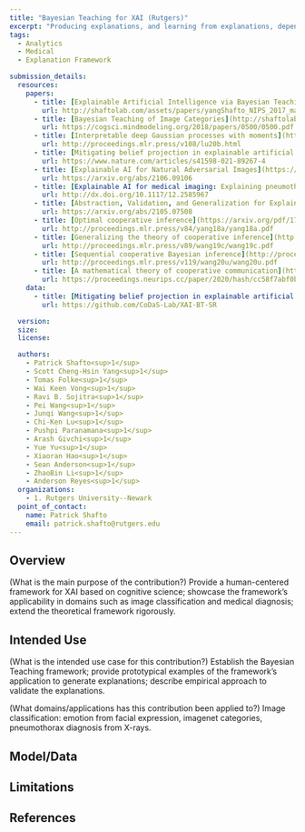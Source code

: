 ```yaml
---
title: "Bayesian Teaching for XAI (Rutgers)"
excerpt: "Producing explanations, and learning from explanations, depend on cooperative inference, where a teacher and a learner collaborate to help the learner achieve a more accurate understanding. We have primarily studied Explainable AI (XAI) as a Bayesian Teaching problem in the formalism of cooperative inference. In this collected body of works we show how cooperative inference solves a number of theoretical and practical problems in XAI."
tags:
  - Analytics
  - Medical
  - Explanation Framework

submission_details:
  resources:
    papers:
      - title: [Explainable Artificial Intelligence via Bayesian Teaching](http://shaftolab.com/assets/papers/yangShafto_NIPS_2017_machine_teaching.pdf )
        url: http://shaftolab.com/assets/papers/yangShafto_NIPS_2017_machine_teaching.pdf
      - title: [Bayesian Teaching of Image Categories](http://shaftolab.com/assets/papers/btplda_cogsci_2018.pdf )
        url: https://cogsci.mindmodeling.org/2018/papers/0500/0500.pdf
      - title: [Interpretable deep Gaussian processes with moments](https://arxiv.org/pdf/1905.10963.pdf )
        url: http://proceedings.mlr.press/v108/lu20b.html
      - title: [Mitigating belief projection in explainable artificial intelligence via Bayesian Teaching](https://www.nature.com/articles/s41598-021-89267-4 )
        url: https://www.nature.com/articles/s41598-021-89267-4
      - title: [Explainable AI for Natural Adversarial Images](https://arxiv.org/pdf/2106.09106.pdf )
        url: https://arxiv.org/abs/2106.09106
      - title: [Explainable AI for medical imaging: Explaining pneumothorax diagnoses with Bayesian Teaching](https://arxiv.org/pdf/2106.04684.pdf )
        url: http://dx.doi.org/10.1117/12.2585967
      - title: [Abstraction, Validation, and Generalization for Explainable Artificial Intelligence](https://arxiv.org/pdf/2105.07508.pdf )
        url: https://arxiv.org/abs/2105.07508
      - title: [Optimal cooperative inference](https://arxiv.org/pdf/1705.08971.pdf)
        url: http://proceedings.mlr.press/v84/yang18a/yang18a.pdf
      - title: [Generalizing the theory of cooperative inference](http://proceedings.mlr.press/v89/wang19c/wang19c.pdf)
        url: http://proceedings.mlr.press/v89/wang19c/wang19c.pdf
      - title: [Sequential cooperative Bayesian inference](http://proceedings.mlr.press/v119/wang20u/wang20u.pdf)
        url: http://proceedings.mlr.press/v119/wang20u/wang20u.pdf
      - title: [A mathematical theory of cooperative communication](https://arxiv.org/pdf/1910.02822.pdf)
        url: https://proceedings.neurips.cc/paper/2020/hash/cc58f7abf0b0cf2d5ac95ab60e4f14e9-Abstract.html
    data:
      - title: [Mitigating belief projection in explainable artificial intelligence via Bayesian Teaching: Data and Analysis](https://github.com/CoDaS-Lab/XAI-BT-SR )
        url: https://github.com/CoDaS-Lab/XAI-BT-SR

  version:
  size:
  license:

  authors:
    - Patrick Shafto<sup>1</sup>
    - Scott Cheng-Hsin Yang<sup>1</sup>
    - Tomas Folke<sup>1</sup>
    - Wai Keen Vong<sup>1</sup>
    - Ravi B. Sojitra<sup>1</sup>
    - Pei Wang<sup>1</sup>
    - Junqi Wang<sup>1</sup>
    - Chi-Ken Lu<sup>1</sup>
    - Pushpi Paranamana<sup>1</sup>
    - Arash Givchi<sup>1</sup>
    - Yue Yu<sup>1</sup>
    - Xiaoran Hao<sup>1</sup>
    - Sean Anderson<sup>1</sup>
    - ZhaoBin Li<sup>1</sup>
    - Anderson Reyes<sup>1</sup>
  organizations:
    - 1. Rutgers University--Newark
  point_of_contact:
    name: Patrick Shafto
    email: patrick.shafto@rutgers.edu
---
```


## Overview
(What is the main purpose of the contribution?) Provide a human-centered framework for XAI based on cognitive science; showcase the framework’s applicability in domains such as image classification and medical diagnosis; extend the theoretical framework rigorously.

## Intended Use
(What is the intended use case for this contribution?) Establish the Bayesian Teaching framework; provide prototypical examples of the framework’s application to generate explanations; describe empirical approach to validate the explanations.

(What domains/applications has this contribution been applied to?) Image classification: emotion from facial expression, imagenet categories, pneumothorax diagnosis from X-rays.

## Model/Data
[comment]: <N/A> (If a model is involved, what are its inputs and outputs?)

[comment]: <N/A> (If the model was learned/trained, what data was used for training/testing?)

## Limitations
[comment]: <N/A> (Are there any additional limitations/ethical considerations for use of this contribution?)

[comment]: <N/A> (Are there known failure modes?)

## References
[comment]: <N/A> (Any additional information, e.g. papers \(cited with bibtex\) related to this contribution.)

